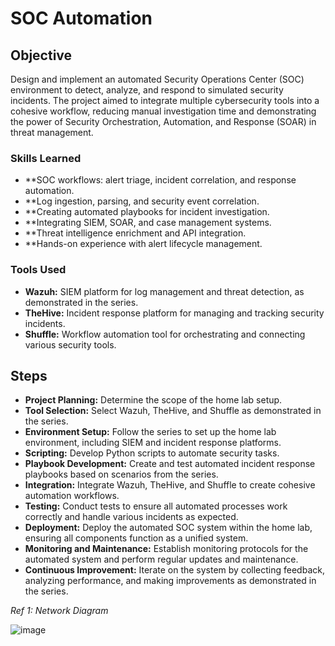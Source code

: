 # SOC Automation

## Objective

Design and implement an automated Security Operations Center (SOC) environment to detect, analyze, and respond to simulated security incidents. The project aimed to integrate multiple cybersecurity tools into a cohesive workflow, reducing manual investigation time and demonstrating the power of Security Orchestration, Automation, and Response (SOAR) in threat management.

### Skills Learned

- **SOC workflows: alert triage, incident correlation, and response automation.
- **Log ingestion, parsing, and security event correlation.
- **Creating automated playbooks for incident investigation.
- **Integrating SIEM, SOAR, and case management systems.
- **Threat intelligence enrichment and API integration.
- **Hands-on experience with alert lifecycle management.

### Tools Used

- **Wazuh:** SIEM platform for log management and threat detection, as demonstrated in the series.
- **TheHive:** Incident response platform for managing and tracking security incidents.
- **Shuffle:** Workflow automation tool for orchestrating and connecting various security tools.

## Steps
- **Project Planning:** Determine the scope of the home lab setup.
- **Tool Selection:** Select Wazuh, TheHive, and Shuffle as demonstrated in the series.
- **Environment Setup:** Follow the series to set up the home lab environment, including SIEM and incident response platforms.
- **Scripting:** Develop Python scripts to automate security tasks.
- **Playbook Development:** Create and test automated incident response playbooks based on scenarios from the series.
- **Integration:** Integrate Wazuh, TheHive, and Shuffle to create cohesive automation workflows.
- **Testing:** Conduct tests to ensure all automated processes work correctly and handle various incidents as expected.
- **Deployment:** Deploy the automated SOC system within the home lab, ensuring all components function as a unified system.
- **Monitoring and Maintenance:** Establish monitoring protocols for the automated system and perform regular updates and maintenance.
- **Continuous Improvement:** Iterate on the system by collecting feedback, analyzing performance, and making improvements as demonstrated in the series.

*Ref 1: Network Diagram*

![image](https://github.com/user-attachments/assets/17529d05-8562-4c17-a0ad-480ca0fd7e43)


